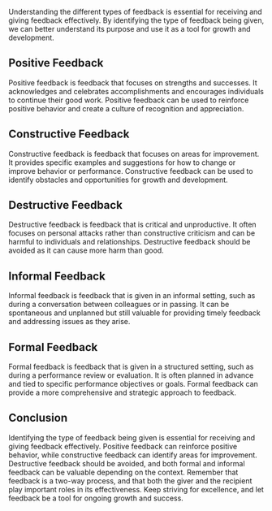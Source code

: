 
Understanding the different types of feedback is essential for receiving and giving feedback effectively. By identifying the type of feedback being given, we can better understand its purpose and use it as a tool for growth and development.

Positive Feedback
-----------------

Positive feedback is feedback that focuses on strengths and successes. It acknowledges and celebrates accomplishments and encourages individuals to continue their good work. Positive feedback can be used to reinforce positive behavior and create a culture of recognition and appreciation.

Constructive Feedback
---------------------

Constructive feedback is feedback that focuses on areas for improvement. It provides specific examples and suggestions for how to change or improve behavior or performance. Constructive feedback can be used to identify obstacles and opportunities for growth and development.

Destructive Feedback
--------------------

Destructive feedback is feedback that is critical and unproductive. It often focuses on personal attacks rather than constructive criticism and can be harmful to individuals and relationships. Destructive feedback should be avoided as it can cause more harm than good.

Informal Feedback
-----------------

Informal feedback is feedback that is given in an informal setting, such as during a conversation between colleagues or in passing. It can be spontaneous and unplanned but still valuable for providing timely feedback and addressing issues as they arise.

Formal Feedback
---------------

Formal feedback is feedback that is given in a structured setting, such as during a performance review or evaluation. It is often planned in advance and tied to specific performance objectives or goals. Formal feedback can provide a more comprehensive and strategic approach to feedback.

Conclusion
----------

Identifying the type of feedback being given is essential for receiving and giving feedback effectively. Positive feedback can reinforce positive behavior, while constructive feedback can identify areas for improvement. Destructive feedback should be avoided, and both formal and informal feedback can be valuable depending on the context. Remember that feedback is a two-way process, and that both the giver and the recipient play important roles in its effectiveness. Keep striving for excellence, and let feedback be a tool for ongoing growth and success.

